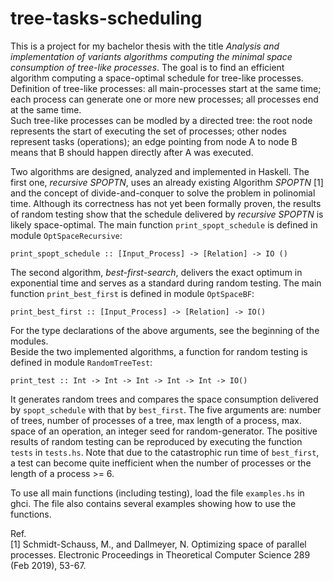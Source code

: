 # tree-tasks-scheduling
This is a project for my bachelor thesis with the title *Analysis and implementation of variants algorithms computing the minimal space consumption of tree-like processes*. The goal is to find an efficient algorithm computing a space-optimal schedule for tree-like processes.<br />
Definition of tree-like processes: all main-processes start at the same time; each process can generate one or
more new processes; all processes end at the same time.<br />
Such tree-like processes can be modled by a directed tree: the root node represents the start of executing the set of processes; other nodes represent tasks (operations); an edge pointing from node A to node B means that B should
happen directly after A was executed.<br />
 
Two algorithms are designed, analyzed and implemented in Haskell. The first one, *recursive SPOPTN*, uses an already existing Algorithm *SPOPTN* [1] and the concept of divide-and-conquer to solve the problem in polinomial time. Although its correctness has not yet been formally proven, the results of random testing show that the schedule delivered by *recursive SPOPTN* is likely space-optimal. The main function `print_spopt_schedule` is defined in module `OptSpaceRecursive`:
```
print_spopt_schedule :: [Input_Process] -> [Relation] -> IO ()
```
The second algorithm, *best-first-search*, delivers the exact optimum in exponential time and serves as a standard during random testing. The main function `print_best_first` is defined in module `OptSpaceBF`:
```
print_best_first :: [Input_Process] -> [Relation] -> IO()
```
For the type declarations of the above arguments, see the beginning of the modules.<br />
Beside the two implemented algorithms, a function for random testing is defined in module `RandomTreeTest`:
```
print_test :: Int -> Int -> Int -> Int -> Int -> IO()
```
It generates random trees and compares the space consumption delivered by `spopt_schedule` with that by `best_first`.
The five arguments are: number of trees, number of processes of a tree, max length of a process, max.
space of an operation, an integer seed for random-generator.
The positive results of random testing can be reproduced by executing the function `tests` in `tests.hs`. Note that due to the catastrophic run time of `best_first`, a test can become quite inefficient when the number of processes or the length of a process >= 6.

To use all main functions (including testing), load the file `examples.hs` in ghci. The file also contains several examples showing how to use the functions.

Ref.<br />
[1]  Schmidt-Schauss, M., and Dallmeyer, N. Optimizing space of parallel processes. Electronic Proceedings in Theoretical Computer Science 289 (Feb 2019), 53-67.
